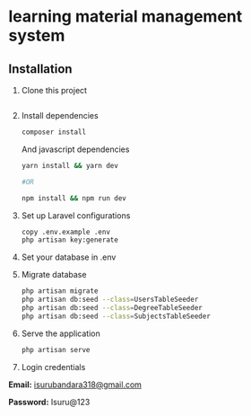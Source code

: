 # learning material management system
 
## Installation
1. Clone this project
    ```bash
    
    ```
2. Install dependencies
    ```bash
    composer install
    ```
    And javascript dependencies
    ```bash
    yarn install && yarn dev

    #OR

    npm install && npm run dev
    ```

3. Set up Laravel configurations
    ```bash
    copy .env.example .env
    php artisan key:generate
    ```

4. Set your database in .env

5. Migrate database
    ```bash
    php artisan migrate
    php artisan db:seed --class=UsersTableSeeder
    php artisan db:seed --class=DegreeTableSeeder
    php artisan db:seed --class=SubjectsTableSeeder
    ```

6. Serve the application
    ```bash
    php artisan serve
    ```

7. Login credentials

**Email:** isurubandara318@gmail.com

**Password:** Isuru@123
